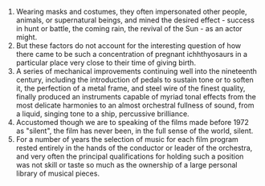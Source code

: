 1. Wearing masks and costumes, they often impersonated other people, animals, or supernatural beings, and mined the desired effect - success in hunt or battle, the coming rain, the revival of the Sun - as an actor might.
2. But these factors do not account for the interesting question of how there came to be such a concentration of pregnant ichhthyosaurs in a particular place very close to their time of giving birth.
3. A series of mechanical improvements continuing well into the nineteenth century, including the introduction of pedals to sustain tone or to soften it, the perfection of a metal frame, and steel wire of the finest quality, finally produced an instruments capable of myriad tonal effects from the most delicate harmonies to an almost orchestral fullness of sound, from a liquid, singing tone to a ship, percussive brilliance.
4. Accustomed though we are to speaking of the films made before 1972 as "silent", the film has never been, in the full sense of the world, silent.
5. For a number of years the selection of music for each film program rested entirely in the hands of the conductor or leader of the orchestra, and very often the principal qualifications for holding such a position was not skill or taste so much as the ownership of a large personal library of musical pieces.

